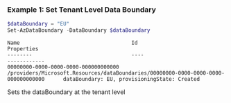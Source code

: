 ### Example 1: Set Tenant Level Data Boundary

```powershell
$dataBoundary = "EU"
Set-AzDataBoundary -DataBoundary $dataBoundary
```

```output
Name                                    Id                                                                                      Properties 
--------                                ----                                                                                    ------------
00000000-0000-0000-0000-000000000000    /providers/Microsoft.Resources/dataBoundaries/00000000-0000-0000-0000-000000000000      dataBoundary: EU, provisioningState: Created
```

Sets the dataBoundary at the tenant level
